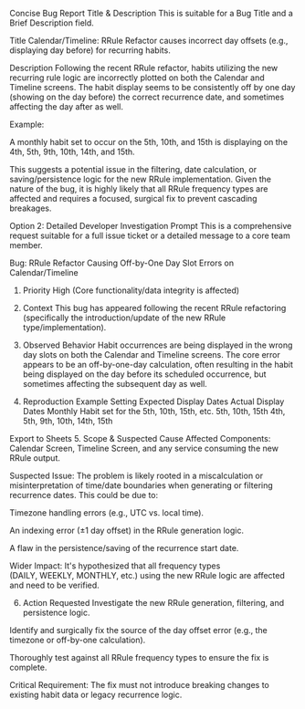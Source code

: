 Concise Bug Report Title & Description
This is suitable for a Bug Title and a Brief Description field.

Title
Calendar/Timeline: RRule Refactor causes incorrect day offsets (e.g., displaying day before) for recurring habits.

Description
Following the recent RRule refactor, habits utilizing the new recurring rule logic are incorrectly plotted on both the Calendar and Timeline screens. The habit display seems to be consistently off by one day (showing on the day before) the correct recurrence date, and sometimes affecting the day after as well.

Example:

A monthly habit set to occur on the 5th, 10th, and 15th is displaying on the 4th, 5th, 9th, 10th, 14th, and 15th.

This suggests a potential issue in the filtering, date calculation, or saving/persistence logic for the new RRule implementation. Given the nature of the bug, it is highly likely that all RRule frequency types are affected and requires a focused, surgical fix to prevent cascading breakages.

Option 2: Detailed Developer Investigation Prompt
This is a comprehensive request suitable for a full issue ticket or a detailed message to a core team member.

Bug: RRule Refactor Causing Off-by-One Day Slot Errors on Calendar/Timeline
1. Priority
High (Core functionality/data integrity is affected)

2. Context
This bug has appeared following the recent RRule refactoring (specifically the introduction/update of the new RRule type/implementation).

3. Observed Behavior
Habit occurrences are being displayed in the wrong day slots on both the Calendar and Timeline screens. The core error appears to be an off-by-one-day calculation, often resulting in the habit being displayed on the day before its scheduled occurrence, but sometimes affecting the subsequent day as well.

4. Reproduction Example
Setting	Expected Display Dates	Actual Display Dates
Monthly Habit set for the 5th, 10th, 15th, etc.	5th, 10th, 15th	4th, 5th, 9th, 10th, 14th, 15th

Export to Sheets
5. Scope & Suspected Cause
Affected Components: Calendar Screen, Timeline Screen, and any service consuming the new RRule output.

Suspected Issue: The problem is likely rooted in a miscalculation or misinterpretation of time/date boundaries when generating or filtering recurrence dates. This could be due to:

Timezone handling errors (e.g., UTC vs. local time).

An indexing error (±1 day offset) in the RRule generation logic.

A flaw in the persistence/saving of the recurrence start date.

Wider Impact: It's hypothesized that all frequency types (DAILY, WEEKLY, MONTHLY, etc.) using the new RRule logic are affected and need to be verified.

6. Action Requested
Investigate the new RRule generation, filtering, and persistence logic.

Identify and surgically fix the source of the day offset error (e.g., the timezone or off-by-one calculation).

Thoroughly test against all RRule frequency types to ensure the fix is complete.

Critical Requirement: The fix must not introduce breaking changes to existing habit data or legacy recurrence logic.